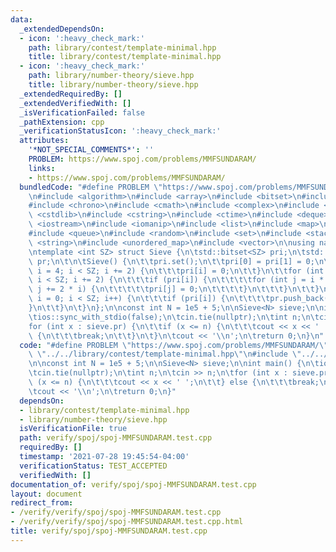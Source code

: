 ```yaml
---
data:
  _extendedDependsOn:
  - icon: ':heavy_check_mark:'
    path: library/contest/template-minimal.hpp
    title: library/contest/template-minimal.hpp
  - icon: ':heavy_check_mark:'
    path: library/number-theory/sieve.hpp
    title: library/number-theory/sieve.hpp
  _extendedRequiredBy: []
  _extendedVerifiedWith: []
  _isVerificationFailed: false
  _pathExtension: cpp
  _verificationStatusIcon: ':heavy_check_mark:'
  attributes:
    '*NOT_SPECIAL_COMMENTS*': ''
    PROBLEM: https://www.spoj.com/problems/MMFSUNDARAM/
    links:
    - https://www.spoj.com/problems/MMFSUNDARAM/
  bundledCode: "#define PROBLEM \"https://www.spoj.com/problems/MMFSUNDARAM/\"\n\n\
    \n#include <algorithm>\n#include <array>\n#include <bitset>\n#include <cassert>\n\
    #include <chrono>\n#include <cmath>\n#include <complex>\n#include <cstdio>\n#include\
    \ <cstdlib>\n#include <cstring>\n#include <ctime>\n#include <deque>\n#include\
    \ <iostream>\n#include <iomanip>\n#include <list>\n#include <map>\n#include <numeric>\n\
    #include <queue>\n#include <random>\n#include <set>\n#include <stack>\n#include\
    \ <string>\n#include <unordered_map>\n#include <vector>\n\nusing namespace std;\n\
    \ntemplate <int SZ> struct Sieve {\n\tstd::bitset<SZ> pri;\n\tstd::vector<int>\
    \ pr;\n\t\n\tSieve() {\n\t\tpri.set();\n\t\tpri[0] = pri[1] = 0;\n\t\tfor (int\
    \ i = 4; i < SZ; i += 2) {\n\t\t\tpri[i] = 0;\n\t\t}\n\t\tfor (int i = 3; i *\
    \ i < SZ; i += 2) {\n\t\t\tif (pri[i]) {\n\t\t\t\tfor (int j = i * i; j < SZ;\
    \ j += 2 * i) {\n\t\t\t\t\tpri[j] = 0;\n\t\t\t\t}\n\t\t\t}\n\t\t}\n\t\tfor (int\
    \ i = 0; i < SZ; i++) {\n\t\t\tif (pri[i]) {\n\t\t\t\tpr.push_back(i);\n\t\t\t\
    }\n\t\t}\n\t}\n};\n\nconst int N = 1e5 + 5;\n\nSieve<N> sieve;\n\nint main() {\n\
    \tios::sync_with_stdio(false);\n\tcin.tie(nullptr);\n\tint n;\n\tcin >> n;\n\t\
    for (int x : sieve.pr) {\n\t\tif (x <= n) {\n\t\t\tcout << x << ' ';\n\t\t} else\
    \ {\n\t\t\tbreak;\n\t\t}\n\t}\n\tcout << '\\n';\n\treturn 0;\n}\n"
  code: "#define PROBLEM \"https://www.spoj.com/problems/MMFSUNDARAM/\"\n\n#include\
    \ \"../../library/contest/template-minimal.hpp\"\n#include \"../../library/number-theory/sieve.hpp\"\
    \n\nconst int N = 1e5 + 5;\n\nSieve<N> sieve;\n\nint main() {\n\tios::sync_with_stdio(false);\n\
    \tcin.tie(nullptr);\n\tint n;\n\tcin >> n;\n\tfor (int x : sieve.pr) {\n\t\tif\
    \ (x <= n) {\n\t\t\tcout << x << ' ';\n\t\t} else {\n\t\t\tbreak;\n\t\t}\n\t}\n\
    \tcout << '\\n';\n\treturn 0;\n}"
  dependsOn:
  - library/contest/template-minimal.hpp
  - library/number-theory/sieve.hpp
  isVerificationFile: true
  path: verify/spoj/spoj-MMFSUNDARAM.test.cpp
  requiredBy: []
  timestamp: '2021-07-28 19:45:54-04:00'
  verificationStatus: TEST_ACCEPTED
  verifiedWith: []
documentation_of: verify/spoj/spoj-MMFSUNDARAM.test.cpp
layout: document
redirect_from:
- /verify/verify/spoj/spoj-MMFSUNDARAM.test.cpp
- /verify/verify/spoj/spoj-MMFSUNDARAM.test.cpp.html
title: verify/spoj/spoj-MMFSUNDARAM.test.cpp
---
```

